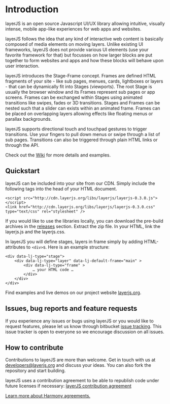 # Introduction #

layerJS is an open source Javascript UI/UX library allowing intuitive, visually intense, mobile app-like experiences for web apps and websites.

layerJS follows the idea that any kind of interactive web content is basically composed of media elements on moving layers. Unlike existing UI frameworks, layerJS does not provide various UI elements (use your favorite framework for that) but focusses on how larger blocks are put together to form websites and apps and how these blocks will behave upon user interaction.

layerJS introduces the Stage-Frame concept. Frames are defined HTML fragments of your site - like sub pages, menues, cards, lightboxes or layers - that can be dynamically fit into Stages (viewports). The root Stage is usually the browser window and its Frames represent sub pages or app screens. Frames can be exchanged within Stages using animated transitions like swipes, fades or 3D transitions. Stages and Frames can be nested such that a slider can exists within an animated frame. Frames can be placed on overlapping layers allowing effects like floating menus or parallax backgrounds.

layerJS supports directional touch and touchpad gestures to trigger transitions.  Use your fingers to pull down menus or swipe through a list of sub pages. Transitions can also be triggered through plain HTML links or through the API.

Check out the [Wiki](https://github.com/layerJS/layerJS/wiki) for more details and examples. 

## Quickstart ##

layerJS can be included into your site from our CDN. Simply include the following tags into the head of your HTML document.
```
<script src="http://cdn.layerjs.org/libs/layerjs/layerjs-0.3.0.js"></script>
<link href="http://cdn.layerjs.org/libs/layerjs/layerjs-0.3.0.css" type="text/css" rel="stylesheet" />
```
If you would like to use the libraries locally, you can download the pre-build archives in the
[releases](https://github.com/layerJS/layerJS/releases) section. Extract the zip file. In your HTML, link the layerjs.js and the layerjs.css.

In layerJS you will define stages, layers in frame simply by adding HTML-attributes to `<div>`s. Here is an example structure:
```
<div data-lj-type="stage">
    <div data-lj-type="layer" data-lj-default-frame="main" >
        <div data-lj-type="frame" >
            … your HTML code …
        </div>
    </div>
</div>
```
Find examples and live demos on our project website [layerjs.org](https://layerjs.org). 


## Issues, bug reports and feature requests ##

If you experience any issues or bugs using layerJS or you would like to request features, please let us know through bitbucket [issue tracking](https://github.com/layerJS/layerJS/issues). This issue tracker is open to everyone so we encourage discussion on all issues.

## How to contribute ##

Contributions to layerJS are more than welcome. Get in touch with us at [developers@layerjs.org](mailto:developers@layerjs.org) and discuss your ideas. You can also fork the repository and start building.

layerJS uses a contribution agreement to be able to republish code under future licenses if necessary:
[layerJS contribution agreement](https://github.com/layerJS/layerJS/wiki/Contribution.md)

[Learn more about Harmony agreements.](harmonyagreements.org)
